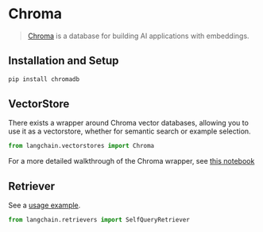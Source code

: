 # Chroma

>[Chroma](https://docs.trychroma.com/getting-started) is a database for building AI applications with embeddings.

## Installation and Setup

```bash
pip install chromadb
```


## VectorStore

There exists a wrapper around Chroma vector databases, allowing you to use it as a vectorstore,
whether for semantic search or example selection.

```python
from langchain.vectorstores import Chroma
```

For a more detailed walkthrough of the Chroma wrapper, see [this notebook](../modules/indexes/vectorstores/getting_started.ipynb)

## Retriever

See a [usage example](../modules/indexes/retrievers/examples/chroma_self_query.ipynb).

```python
from langchain.retrievers import SelfQueryRetriever
```
